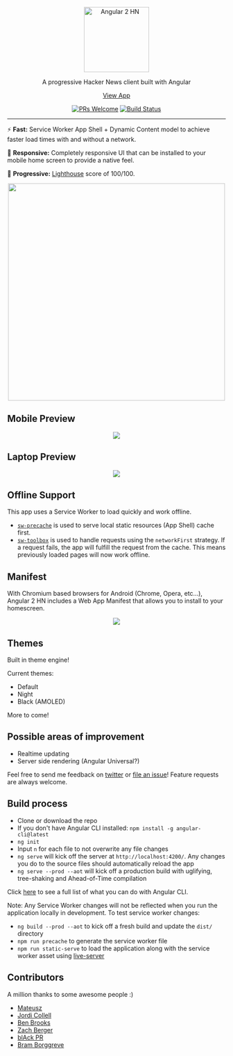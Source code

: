 <p align="center">
  <a href="https://angular2-hn.firebaseapp.com">
    <img alt="Angular 2 HN" title="Angular 2 HN" src="http://i.imgur.com/J303pQ4.png" width="150">
  </a>
</p>

<p align="center">
  A progressive Hacker News client built with Angular
</p>

<p align="center">
  <a href="https://angular2-hn.firebaseapp.com">View App</a>
</p>

<p align="center">
  <a href="/CONTRIBUTING.md"><img alt="PRs Welcome" src="https://img.shields.io/badge/PRs-welcome-brightgreen.svg"></a>
  <a href="https://travis-ci.org/hdjirdeh/angular2-hn"><img alt="Build Status" src="https://travis-ci.org/housseindjirdeh/angular2-hn.svg?branch=master"></a>
</p>

---

:zap: **Fast:** Service Worker App Shell + Dynamic Content model to achieve faster load times with and without a network.

:iphone: **Responsive:** Completely responsive UI that can be installed to your mobile home screen to provide a native feel.

:rocket: **Progressive:** [Lighthouse](https://github.com/GoogleChrome/lighthouse) score of 100/100.

<p align="center">
  <img src = "http://i.imgur.com/fzJzLFO.png" width=500>
</p>

## Mobile Preview

<p align="center">
  <img src = "http://i.imgur.com/ZloA1hn.gif">
</p>

## Laptop Preview

<p align="center">
  <img src = "http://i.imgur.com/MrKHaln.gif">
</p>

## Offline Support

This app uses a Service Worker to load quickly and work offline.

* [`sw-precache`](https://github.com/GoogleChrome/sw-precache) is used to serve local static resources (App Shell) cache first.
* [`sw-toolbox`](https://github.com/GoogleChrome/sw-toolbox) is used to handle requests using the `networkFirst` strategy. If a request fails, the app will fulfill the request from the cache. This means previously loaded pages will now work offline.

## Manifest

With Chromium based browsers for Android (Chrome, Opera, etc...), Angular 2 HN includes a Web App Manifest that allows you to install to your homescreen.

<p align="center">
  <img src = "http://i.imgur.com/1RaaNkr.png">
</p>

## Themes

Built in theme engine!

Current themes:
* Default
* Night
* Black (AMOLED)

More to come!

## Possible areas of improvement

 - Realtime updating
 - Server side rendering (Angular Universal?)

Feel free to send me feedback on [twitter](https://twitter.com/hdjirdeh) or [file an issue](https://github.com/hdjirdeh/angular2-hn/issues/new)! Feature requests are always welcome.

## Build process

 - Clone or download the repo
 - If you don't have Angular CLI installed: `npm install -g angular-cli@latest`
 - `ng init`
 - Input `n` for each file to not overwrite any file changes
 - `ng serve` will kick off the server at `http://localhost:4200/`. Any changes you do to the source files should automatically reload the app
 - `ng serve --prod --aot` will kick off a production build with uglifying, tree-shaking and Ahead-of-Time compilation

Click [here](https://cli.angular.io/) to see a full list of what you can do with Angular CLI.

Note: Any Service Worker changes will not be reflected when you run the application locally in development. To test service worker changes:
 - `ng build --prod --aot` to kick off a fresh build and update the `dist/` directory
 - `npm run precache` to generate the service worker file
 - `npm run static-serve` to load the application along with the service worker asset using [live-server](https://github.com/tapio/live-server)

## Contributors

A million thanks to some awesome people :)

* [Mateusz](https://github.com/mateuszwitkowski)
* [Jordi Collell](https://github.com/jordic)
* [Ben Brooks](https://github.com/bbrks)
* [Zach Berger](https://github.com/zachberger)
* [blAck PR](https://github.com/blackpr)
* [Bram Borggreve](https://github.com/beeman)
